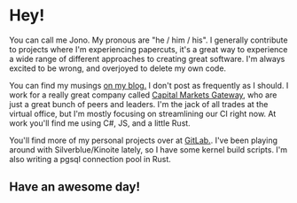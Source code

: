 # Hey!

You can call me Jono. My pronous are "he / him / his". I generally contribute to projects where I'm experiencing papercuts, it's a great way to experience a wide range of different approaches to creating great software. I'm always excited to be wrong, and overjoyed to delete my own code.

You can find my musings [on my blog.](https://dickinson.id/) I don't post as frequently as I should. I work for a really great company called [Capital Markets Gateway](https://cmgx.io/), who are just a great bunch of peers and leaders. I'm the jack of all trades at the virtual office, but I'm mostly focusing on streamlining our CI right now. At work you'll find me using C#, JS, and a little Rust.

You'll find more of my personal projects over at [GitLab.](https://gitlab.com/jcdickinson). I've been playing around with Silverblue/Kinoite lately, so I have some kernel build scripts. I'm also writing a pgsql connection pool in Rust.

## Have an awesome day!
